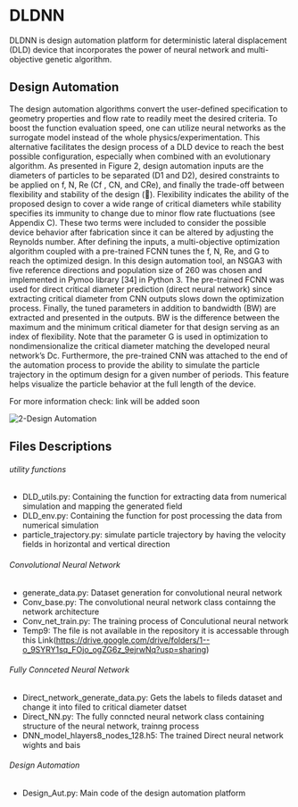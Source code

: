 # DLDNN
DLDNN is design automation platform for deterministic lateral displacement (DLD) device that incorporates the power of neural network and multi-objective genetic algorithm.
## Design Automation
The design automation algorithms convert the user-defined specification to geometry properties and flow rate to readily meet the desired criteria. To boost the function evaluation speed, one can utilize neural networks as the surrogate model instead of the whole physics/experimentation. This alternative facilitates the design process of a DLD device to reach the best possible configuration, especially when combined with an evolutionary algorithm. As presented in Figure 2, design automation inputs are the diameters of particles to be separated (D1 and D2), desired constraints to be applied on f, N, Re (Cf , CN, and CRe), and finally the trade-off between flexibility and stability of the design (). Flexibility indicates the ability of the proposed design to cover a wide range of critical diameters while stability specifies its immunity to change due to minor flow rate fluctuations (see Appendix C). These two terms were included to consider the possible device behavior after fabrication since it can be altered by adjusting the Reynolds number.
After defining the inputs, a multi-objective optimization algorithm coupled with a pre-trained FCNN tunes the f, N, Re, and G to reach the optimized design. In this design automation tool, an NSGA3 with five reference directions and population size of 260 was chosen and implemented in Pymoo library [34] in Python 3. The pre-trained FCNN was used for direct critical diameter prediction (direct neural network) since extracting critical diameter from CNN outputs slows down the optimization process. Finally, the tuned parameters in addition to bandwidth (BW) are extracted and presented in the outputs. BW is the difference between the maximum and the minimum critical diameter for that design serving as an index of flexibility. Note that the parameter G is used in optimization to nondimensionalize the critical diameter matching the developed neural network’s Dc. Furthermore, the pre-trained CNN was attached to the end of the automation process to provide the ability to simulate the particle trajectory in the optimum design for a given number of periods. This feature helps visualize the particle behavior at the full length of the device.

For more information check: link will be added soon

![2-Design Automation](https://user-images.githubusercontent.com/97515569/179344205-92cddf73-6da5-44d6-9d3e-daed59f4f94e.png)

## Files Descriptions
###### utility functions 
- DLD_utils.py: Containing the function for extracting data from numerical simulation and mapping the generated field
- DLD_env.py: Containing the function for post processing the data from numerical simulation 
- particle_trajectory.py: simulate particle trajectory by having the velocity fields in horizontal and vertical direction

###### Convolutional Neural Network
- generate_data.py: Dataset generation for convolutional neural network
- Conv_base.py: The convolutional neural network class containng the network architecture
- Conv_net_train.py: The training process of Conculutional neural network
- Temp9: The file is not available in the repository it is accessable through this Link(https://drive.google.com/drive/folders/1--o_9SYRY1sq_FOjo_ogZG6z_9ejrwNq?usp=sharing)

###### Fully Connceted Neural Network 
- Direct_network_generate_data.py: Gets the labels to fileds dataset and change it into filed to critical diameter datset
- Direct_NN.py: The  fully conncted neural network class containing structure of the neural network, trainng process
- DNN_model_hlayers8_nodes_128.h5: The trained Direct neural network wights and bais 
###### Design Automation 
- Design_Aut.py: Main code of the design automation platform






